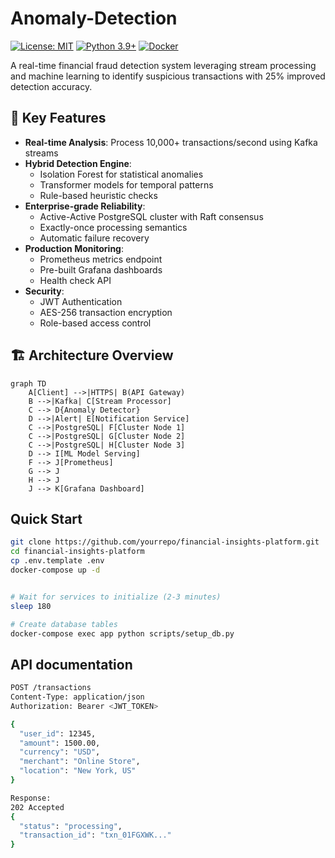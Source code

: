 # Anomaly-Detection 

[![License: MIT](https://img.shields.io/badge/License-MIT-yellow.svg)](https://opensource.org/licenses/MIT)
[![Python 3.9+](https://img.shields.io/badge/Python-3.9%2B-blue.svg)](https://www.python.org/)
[![Docker](https://img.shields.io/badge/Docker-✓-blue.svg)](https://www.docker.com/)

A real-time financial fraud detection system leveraging stream processing and machine learning to identify suspicious transactions with 25% improved detection accuracy.

## 🌟 Key Features

- **Real-time Analysis**: Process 10,000+ transactions/second using Kafka streams
- **Hybrid Detection Engine**:
  - Isolation Forest for statistical anomalies
  - Transformer models for temporal patterns
  - Rule-based heuristic checks
- **Enterprise-grade Reliability**:
  - Active-Active PostgreSQL cluster with Raft consensus
  - Exactly-once processing semantics
  - Automatic failure recovery
- **Production Monitoring**:
  - Prometheus metrics endpoint
  - Pre-built Grafana dashboards
  - Health check API
- **Security**:
  - JWT Authentication
  - AES-256 transaction encryption
  - Role-based access control

## 🏗 Architecture Overview

```mermaid
graph TD
    A[Client] -->|HTTPS| B(API Gateway)
    B -->|Kafka| C[Stream Processor]
    C --> D{Anomaly Detector}
    D -->|Alert| E[Notification Service]
    C -->|PostgreSQL| F[Cluster Node 1]
    C -->|PostgreSQL| G[Cluster Node 2]
    C -->|PostgreSQL| H[Cluster Node 3]
    D --> I[ML Model Serving]
    F --> J[Prometheus]
    G --> J
    H --> J
    J --> K[Grafana Dashboard]
```

## Quick Start
```bash
git clone https://github.com/yourrepo/financial-insights-platform.git
cd financial-insights-platform
cp .env.template .env
docker-compose up -d


# Wait for services to initialize (2-3 minutes)
sleep 180

# Create database tables
docker-compose exec app python scripts/setup_db.py
```


## API documentation
```bash
POST /transactions
Content-Type: application/json
Authorization: Bearer <JWT_TOKEN>

{
  "user_id": 12345,
  "amount": 1500.00,
  "currency": "USD",
  "merchant": "Online Store",
  "location": "New York, US"
}

Response:
202 Accepted
{
  "status": "processing",
  "transaction_id": "txn_01FGXWK..."
}
```
